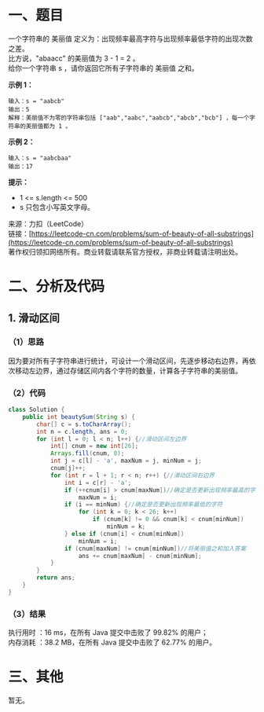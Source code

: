 # 一、题目
一个字符串的 美丽值 定义为：出现频率最高字符与出现频率最低字符的出现次数之差。       
比方说，"abaacc" 的美丽值为 3 - 1 = 2 。      
给你一个字符串 s ，请你返回它所有子字符串的 美丽值 之和。      
     
**示例 1：**     
```
输入：s = "aabcb"
输出：5
解释：美丽值不为零的字符串包括 ["aab","aabc","aabcb","abcb","bcb"] ，每一个字符串的美丽值都为 1 。
```
**示例 2：**      
```
输入：s = "aabcbaa"
输出：17
```
**提示：**     
- 1 <= s.length <= 500
- s 只包含小写英文字母。
     
来源：力扣（LeetCode）     
链接：[https://leetcode-cn.com/problems/sum-of-beauty-of-all-substrings](https://leetcode-cn.com/problems/sum-of-beauty-of-all-substrings)      
著作权归领扣网络所有。商业转载请联系官方授权，非商业转载请注明出处。     
# 二、分析及代码    
## 1. 滑动区间
### （1）思路
因为要对所有子字符串进行统计，可设计一个滑动区间，先逐步移动右边界，再依次移动左边界，通过存储区间内各个字符的数量，计算各子字符串的美丽值。      
### （2）代码
```java
class Solution {
    public int beautySum(String s) {
        char[] c = s.toCharArray();
        int n = c.length, ans = 0;
        for (int l = 0; l < n; l++) {//滑动区间左边界
            int[] cnum = new int[26];
            Arrays.fill(cnum, 0);
            int j = c[l] - 'a', maxNum = j, minNum = j;
            cnum[j]++;
            for (int r = l + 1; r < n; r++) {//滑动区间右边界
                int i = c[r] - 'a';
                if (++cnum[i] > cnum[maxNum])//确定是否更新出现频率最高的字符
                    maxNum = i;
                if (i == minNum) {//确定是否更新出现频率最低的字符
                    for (int k = 0; k < 26; k++)
                        if (cnum[k] != 0 && cnum[k] < cnum[minNum])
                            minNum = k;
                } else if (cnum[i] < cnum[minNum])
                    minNum = i;
                if (cnum[maxNum] != cnum[minNum])//将美丽值之和加入答案
                    ans += cnum[maxNum] - cnum[minNum];                
            }
        }
        return ans;
    }
}
```
### （3）结果
执行用时 ：16 ms，在所有 Java 提交中击败了 99.82% 的用户；    
内存消耗 ：38.2 MB，在所有 Java 提交中击败了 62.77% 的用户。      
# 三、其他
暂无。  
